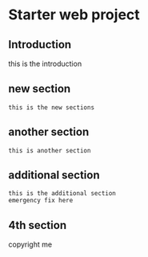 # Starter web project

## Introduction

this is the introduction

## new section
    this is the new sections
## another section
    this is another section
## additional section
    this is the additional section
    emergency fix here
## 4th section

copyright me